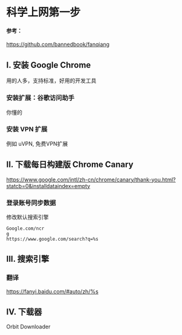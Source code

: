 科学上网第一步
==============

#### 参考：

https://github.com/bannedbook/fanqiang



## I. 安装 Google Chrome
用的人多，支持标准，好用的开发工具



### 安装扩展：谷歌访问助手

你懂的



###  安装 VPN 扩展 

例如 uVPN, 免费VPN扩展



## II. 下载每日构建版 Chrome Canary

https://www.google.com/intl/zh-cn/chrome/canary/thank-you.html?statcb=0&installdataindex=empty



### 登录账号同步数据

修改默认搜索引擎
```
Google.com/ncr
g
https://www.google.com/search?q=%s
```



## III. 搜索引擎

### 翻译
https://fanyi.baidu.com/#auto/zh/%s



## IV. 下载器

Orbit Downloader